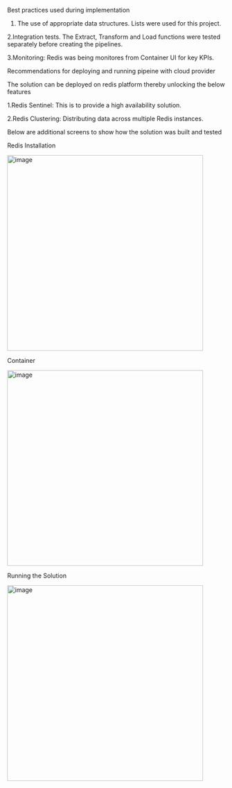Best practices used during implementation

1. The use of appropriate data structures. Lists were used for this project.

2.Integration tests. The Extract, Transform and Load functions were tested separately before creating the pipelines.

3.Monitoring: Redis was being monitores from Container UI for key KPIs.

Recommendations for deploying and running pipeine with cloud provider

The solution can be deployed on redis platform thereby unlocking the below features

1.Redis Sentinel: This is to provide a high availability solution.

2.Redis Clustering: Distributing data across multiple Redis instances.

Below are additional screens to show how the solution was built and tested

Redis Installation

<img width="452" alt="image" src="https://user-images.githubusercontent.com/54645939/233867759-d768c2a9-64df-40bb-9f9c-faf8889ccbd0.png">


Container

<img width="452" alt="image" src="https://user-images.githubusercontent.com/54645939/233867728-d1ef0681-7b29-4b3e-9763-26fbbb428251.png">

Running the Solution

<img width="452" alt="image" src="https://user-images.githubusercontent.com/54645939/233867779-067dfa85-81a4-4670-a242-1b97efee0f81.png">

